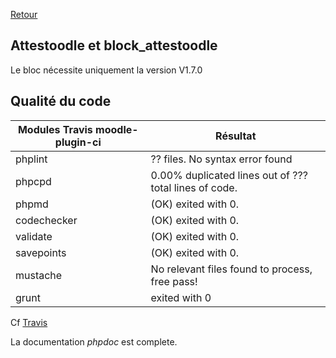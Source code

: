 [Retour](index.md)

## Attestoodle et block_attestoodle ##
Le bloc nécessite uniquement la version V1.7.0

## Qualité du code ##

|  Modules Travis  moodle-plugin-ci | Résultat              |
|-----------------------------------|-----------------------|
| phplint                           | ?? files. No syntax error found |
| phpcpd                            | 0.00% duplicated lines out of ??? total lines of code. |
| phpmd  | (OK) exited with 0. |
| codechecker | (OK) exited with 0.  |
| validate | (OK) exited with 0.  |
| savepoints | (OK) exited with 0.  |
| mustache | No relevant files found to process, free pass! |
| grunt | exited with 0 |

Cf [Travis](https://travis-ci.org/grp-attestoodle/moodle-tool_save_attestoodle/jobs/549619241)

La documentation _phpdoc_ est complete.

